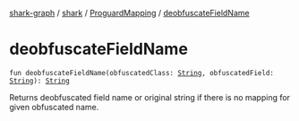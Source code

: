 [shark-graph](../../index.md) / [shark](../index.md) / [ProguardMapping](index.md) / [deobfuscateFieldName](./deobfuscate-field-name.md)

# deobfuscateFieldName

`fun deobfuscateFieldName(obfuscatedClass: `[`String`](https://kotlinlang.org/api/latest/jvm/stdlib/kotlin/-string/index.html)`, obfuscatedField: `[`String`](https://kotlinlang.org/api/latest/jvm/stdlib/kotlin/-string/index.html)`): `[`String`](https://kotlinlang.org/api/latest/jvm/stdlib/kotlin/-string/index.html)

Returns deobfuscated field name or original string if there is no
mapping for given obfuscated name.

